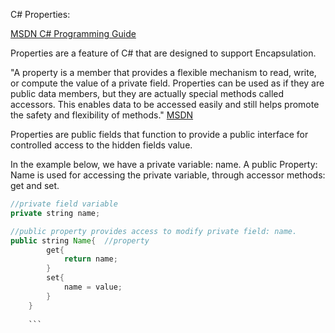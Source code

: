 C# Properties:

[MSDN C# Programming Guide](https://msdn.microsoft.com/en-us/library/w86s7x04.aspx)

Properties are a feature of C# that are designed to support Encapsulation.  

"A property is a member that provides a flexible mechanism to read, write, or compute the value of a private field. Properties can be used as if they are public data members, but they are actually special methods called accessors. This enables data to be accessed easily and still helps promote the safety and flexibility of methods." [MSDN](https://msdn.microsoft.com/en-us/library/x9fsa0sw.aspx) 

Properties are public fields that function to provide a public interface for controlled access to the hidden fields value.  

In the example below, we have a private variable: name.  A public Property: Name is used for accessing the private variable, through accessor methods: get and set.  

```java
//private field variable
private string name;

//public property provides access to modify private field: name.
public string Name{  //property
		get{
			return name;
		}
		set{
			name = value;
		}
	}
	
	```
